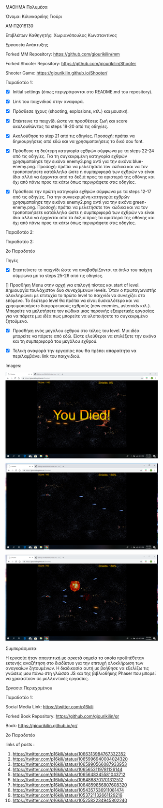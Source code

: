 ΜΑΘΗΜΑ Πολυμέσα

Όνομα: Κιλινκαριδης Γιούρι

ΑΜ:Π2016130

Επιβλέπων Καθηγητής: Χωριανόπουλος Κωνσταντίνος

Εργασεία Ανάπτυξης

Forked ΜΜ Repository: https://github.com/giourikilin/mm

Forked Shooter Repository: https://github.com/giourikilin/Shooter

Shooter Game: https://giourikilin.github.io/Shooter/

Παραδοτέο 1:

- [x]  Initial settings (όπως περιγράφονται στο README.md του repository).
- [x]  Link του παιχνιδιού στην αναφορά.
- [x]  Πρόσθεσε ήχους (shooting, explosions, κτλ.) και μουσική.
- [x]  Επέκτεινε το παιχνίδι ώστε να προσθέσεις ζωή και score ακολουθώντας τα steps 18-20 από τις οδηγίες.
- [x]  Ακολούθησε το step 21 από τις οδηγίες. Προσοχή: πρέπει να δημιουργήσεις από εδώ και να χρησιμοποιήσεις το δικό σου font.
       
- [x]  Πρόσθεσε τη δεύτερη κατηγορία εχθρών σύμφωνα με τα steps 22-24 από τις οδηγίες. Για τη συγκεκριμένη κατηγορία 
       εχθρών χρησιμοποίησε την εικόνα enemy3.png αντί για την εικόνα blue-enemy.png. Προσοχή: πρέπει να μελετήσετε 
       τον κώδικα και να τον τροποποιήσετε κατάλληλα ώστε η συμπεριφορά των εχθρών να είναι ίδια αλλά να έρχονται 
       από τα δεξιά προς τα αριστερά της οθόνης και όχι από πάνω προς τα κάτω όπως περιγράφετε στις οδηγίες.
       
- [x]  Πρόσθεσε την πρώτη κατηγορία εχθρών σύμφωνα με τα steps 12-17 από τις οδηγίες. Για την συγκεκριμένη κατηγορία 
       εχθρών χρησιμοποίησε την εικόνα enemy2.png αντί για την εικόνα green-enemy.png. Προσοχή: πρέπει να μελετήσετε 
       τον κώδικα και να τον τροποποιήσετε κατάλληλα ώστε η συμπεριφορά των εχθρών να είναι ίδια αλλά να έρχονται 
       από τα δεξιά προς τα αριστερά της οθόνης και όχι από πάνω προς τα κάτω όπως περιγράφετε στις οδηγίες.


Παραδοτέο 2:

Παραδοτέο 2:

2o Παραδοτέο

Πηγές
- [x] Επεκτείνετε το παιχνίδι ώστε να αναβαθμίζονται τα όπλα του παίχτη σύμφωνα με τα steps 25-26 από τις οδηγίες.

[] Προσθήκη Μenu στην αρχή για επιλογή πίστας και start of level. Δημιουργία τουλάχιστον δυο συνεχόμενων levels. Όταν ο πρωταγωνιστής ολοκληρώνει με επιτυχία το πρώτο level το παιχνίδι να συνεχίζει στο επόμενο. Το δεύτερο level θα πρέπει να είναι δυσκολότερο και να χρησιμοποιήσετε διαφορετικούς εχθρούς (new enemies, asteroids κτλ.). Μπορείτε να μελετήσετε τον κώδικα μιας περσινής εξαιρετικής εργασίας για να πάρετε μια ιδέα πως μπορείτε να υλοποιήσετε το συγκεκριμένο ζητούμενο.

- [x] Προσθήκη ενός μεγάλου εχθρού στο τέλος του level. Μια ιδέα μπορείτε να πάρετε από εδώ. Είστε ελεύθεροι να επιλέξετε την εικόνα και τη συμπεριφορά του μεγάλου εχθρού.

- [x] Τελική αναφορά την εργασίας που θα πρέπει απαραίτητα να περιλαμβάνει link του παιχνιδιού.

Images:

![im1](Sketch.png)


![im2](Sketch1.png)


![im3](Sketch3.png)

Συμπεράσματα:

Η εργασία ήταν απαιτητική με αρκετά σημεία τα οποία προϋπέθεταν εκτενής αναζήτηση στο διαδίκτυο για την επιτυχή ολοκλήρωση των αναγκαίων ζητουμένων. Η διαδικασία αυτή με βοήθησε να εξελίξω τις γνώσεις μου πάνω στη γλώσσα JS και της βιβλιοθήκης Phaser που μπορεί να χρειαστούν σε μελλοντικές εργασίες.


Εργασια Περιεχομένου

Παραδοτέο 1:

Social Media Link: https://twitter.com/p16kili

Forked Book Repository: https://github.com/giourikilin/gr

Book: https://giourikilin.github.io/gr/


2o Παραδοτέο

links of  posts :
1) https://twitter.com/p16kili/status/1066313984767332352
2) https://twitter.com/p16kili/status/1065996940004024320
3) https://twitter.com/p16kili/status/1065990566087933953
4) https://twitter.com/p16kili/status/1065653119781126144
5) https://twitter.com/p16kili/status/1065648345581043712
6) https://twitter.com/p16kili/status/1064868701701312512
7) https://twitter.com/p16kili/status/1064859856807608320
8) https://twitter.com/p16kili/status/1054357536911081474
9) https://twitter.com/p16kili/status/1053721132661129216
10) https://twitter.com/p16kili/status/1052582234945802240
